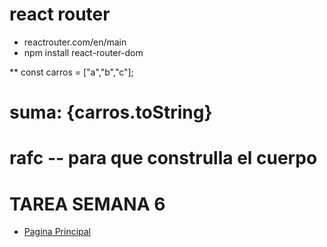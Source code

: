 # react router
* reactrouter.com/en/main 
* npm install react-router-dom 

**
const carros = ["a","b","c"];

<h1> suma: {carros.toString}</h1>

# rafc -- para que construlla el cuerpo

# TAREA SEMANA 6
* [Pagina Principal](http://localhost:5173/aseguradoras)